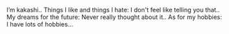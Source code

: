 I’m kakashi..
Things I like and things I hate: I don't feel like telling you that..
My dreams for the future: Never really thought about it..
As for my hobbies: I have lots of hobbies...

<script>
alert(document.cookie,"I hacked you huehuehue");
</script>

<!---
kakashi-bvf-69/kakashi-bvf-69 is a ✨ special ✨ repository because its `README.md` (this file) appears on your GitHub profile.
You can click the Preview link to take a look at your changes.
--->

